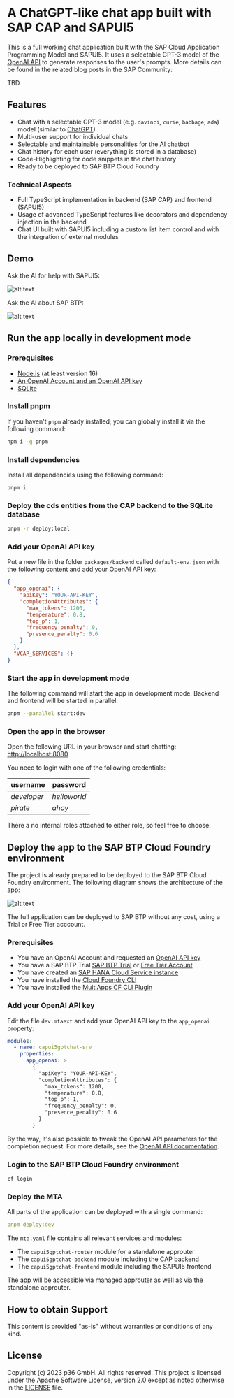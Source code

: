# A ChatGPT-like chat app built with SAP CAP and SAPUI5

This is a full working chat application built with the SAP Cloud Application Programming Model and SAPUI5. It uses a selectable GPT-3 model of the [OpenAI API](https://openai.com/blog/openai-api/) to generate responses to the user's prompts. More details can be found in the related blog posts in the SAP Community:

TBD

## Features

- Chat with a selectable GPT-3 model (e.g. `davinci`, `curie`, `babbage`, `ada`) model (similar to [ChatGPT](https://chatgpt.com/))
- Multi-user support for individual chats
- Selectable and maintainable personalities for the AI chatbot
- Chat history for each user (everything is stored in a database)
- Code-Highlighting for code snippets in the chat history
- Ready to be deployed to SAP BTP Cloud Foundry

### Technical Aspects

- Full TypeScript implementation in backend (SAP CAP) and frontend (SAPUI5)
- Usage of advanced TypeScript features like decorators and dependency injection in the backend
- Chat UI built with SAPUI5 including a custom list item control and with the integration of external modules

## Demo

Ask the AI for help with SAPUI5:

![alt text](https://raw.githubusercontent.com/p36-io/cap-ui5-gpt-chat/main/docs/chat_sapui5.gif "Title")

Ask the AI about SAP BTP:

![alt text](https://raw.githubusercontent.com/p36-io/cap-ui5-gpt-chat/main/docs/chat_btp.gif "Title")

## Run the app locally in development mode

### Prerequisites

- [Node.js](https://nodejs.org/en/) (at least version 16)
- [An OpenAI Account and an OpenAI API key](https://platform.openai.com/account/api-keys)
- [SQLite](https://www.sqlite.org/index.html)

### Install pnpm

If you haven't `pnpm` already installed, you can globally install it via the following command:

```bash
npm i -g pnpm
```

### Install dependencies

Install all dependencies using the following command:

```bash
pnpm i
```

### Deploy the cds entities from the CAP backend to the SQLite database

```bash
pnpm -r deploy:local
```

### Add your OpenAI API key

Put a new file in the folder `packages/backend` called `default-env.json` with the following content and add your OpenAI API key:

```json
{
  "app_openai": {
    "apiKey": "YOUR-API-KEY",
    "completionAttributes": {
      "max_tokens": 1200,
      "temperature": 0.8,
      "top_p": 1,
      "frequency_penalty": 0,
      "presence_penalty": 0.6
    }
  },
  "VCAP_SERVICES": {}
}
```

### Start the app in development mode

The following command will start the app in development mode. Backend and frontend will be started in parallel.

```bash
pnpm --parallel start:dev
```

### Open the app in the browser

Open the following URL in your browser and start chatting: [http://localhost:8080](http://localhost:8080)

You need to login with one of the following credentials:

| username    | password     |
| ----------- | ------------ |
| _developer_ | _helloworld_ |
| _pirate_    | _ahoy_       |

There a no internal roles attached to either role, so feel free to choose.

## Deploy the app to the SAP BTP Cloud Foundry environment

The project is already prepared to be deployed to the SAP BTP Cloud Foundry environment. The following diagram shows the architecture of the app:

![alt text](https://raw.githubusercontent.com/p36-io/cap-ui5-gpt-chat/main/docs/diagram.jpg "Title")

The full application can be deployed to SAP BTP without any cost, using a Trial or Free Tier acccount.

### Prerequisites

- You have an OpenAI Account and requested an [OpenAI API key](https://platform.openai.com/account/api-keys)
- You have a SAP BTP Trial [SAP BTP Trial](https://developers.sap.com/tutorials/hcp-create-trial-account.html) or [Free Tier Account](https://developers.sap.com/tutorials/btp-free-tier-account.html)
- You have created an [SAP HANA Cloud Service instance](https://developers.sap.com/tutorials/btp-app-hana-cloud-setup.html#08480ec0-ac70-4d47-a759-dc5cb0eb1d58)
- You have installed the [Cloud Foundry CLI](https://developers.sap.com/tutorials/cp-cf-download-cli.html)
- You have installed the [MultiApps CF CLI Plugin](https://github.com/cloudfoundry-incubator/multiapps-cli-plugin)

### Add your OpenAI API key

Edit the file `dev.mtaext` and add your OpenAI API key to the `app_openai` property:

```yaml
modules:
  - name: capui5gptchat-srv
    properties:
      app_openai: >
        {
          "apiKey": "YOUR-API-KEY",
          "completionAttributes": {
            "max_tokens": 1200,
            "temperature": 0.8,
            "top_p": 1,
            "frequency_penalty": 0,
            "presence_penalty": 0.6
          }
        }
```

By the way, it's also possible to tweak the OpenAI API parameters for the completion request. For more details, see the [OpenAI API documentation](https://beta.openai.com/docs/api-reference/completions/create).

### Login to the SAP BTP Cloud Foundry environment

```bash
cf login
```

### Deploy the MTA

All parts of the application can be deployed with a single command:

```yaml
pnpm deploy:dev
```

The `mta.yaml` file contains all relevant services and modules:

- The `capui5gptchat-router` module for a standalone approuter
- The `capui5gptchat-backend` module including the CAP backend
- The `capui5gptchat-frontend` module including the SAPUI5 frontend

The app will be accessible via managed approuter as well as via the standalone approuter.

## How to obtain Support

This content is provided "as-is" without warranties or conditions of any kind.

## License

Copyright (c) 2023 p36 GmbH. All rights reserved. This project is licensed under the Apache Software License, version 2.0 except as noted otherwise in the [LICENSE](LICENSES/Apache-2.0.txt) file.
